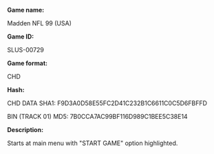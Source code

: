 **Game name:**

Madden NFL 99 (USA)

**Game ID:**

SLUS-00729

**Game format:**

CHD

**Hash:**

CHD DATA SHA1: F9D3A0D58E55FC2D41C232B1C6611C0C5D6FBFFD

BIN (TRACK 01) MD5: 7B0CCA7AC99BF116D989C1BEE5C38E14

**Description:**

Starts at main menu with "START GAME" option highlighted.